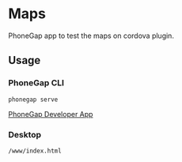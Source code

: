 # Maps

PhoneGap app to test the maps on cordova plugin.

## Usage

### PhoneGap CLI

    phonegap serve

[PhoneGap Developer App](http://docs.phonegap.com/getting-started/2-install-mobile-app/)

### Desktop

    /www/index.html
